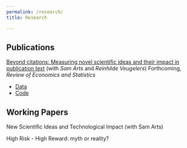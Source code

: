 ```yaml
---
permalink: /research/
title: Research

---
```


## Publications

[Beyond citations: Measuring novel scientific ideas and their impact in publication text](https://arxiv.org/abs/2309.16437) (with _Sam Arts_ and _Reinhilde Veugelers_)
Forthcoming, *Review of Economics and Statistics*
- [Data](https://zenodo.org/records/13869486)
- [Code](https://github.com/nicolamelluso/science-novelty)

## Working Papers

New Scientific Ideas and Technological Impact (with Sam Arts)


High Risk - High Reward: myth or reality?

